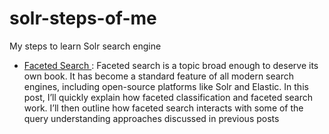 # solr-steps-of-me
My steps to learn Solr search engine 


   *  [Faceted Search ](https://queryunderstanding.com/faceted-search-7d053cc4fada)
       : Faceted search is a topic broad enough to deserve its own book. It has become a standard feature of all modern search engines, including open-source platforms like Solr and Elastic. In this post, I’ll quickly explain how faceted classification and faceted search work. I’ll then outline how faceted search interacts with some of the query understanding approaches discussed in previous posts


